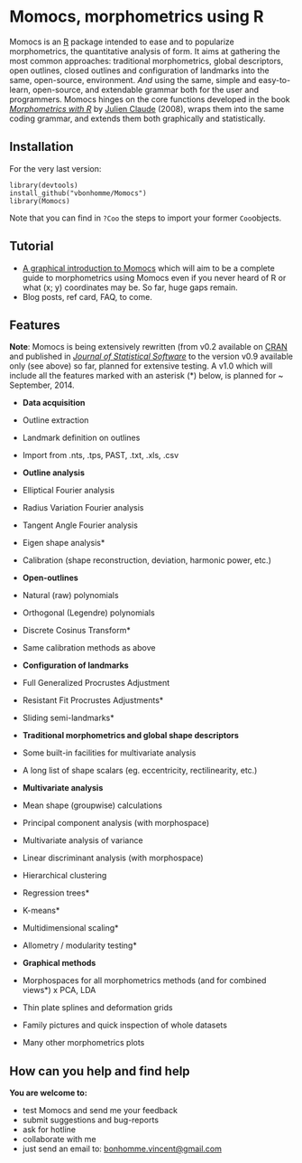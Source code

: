 Momocs, morphometrics using R
======

Momocs is an [R](http://cran.r-project.org/) package intended to ease and to popularize morphometrics, the quantitative analysis of form.
It aims at gathering the most common approaches: traditional morphometrics, global descriptors, open outlines, closed outlines and configuration of landmarks into the same, open-source, environment. _And_ using the same, simple and easy-to-learn, open-source, and extendable grammar both for the user and programmers. Momocs hinges on the core functions developed in the book _[Morphometrics with R](http://www.springer.com/statistics/life+sciences,+medicine+%26+health/book/978-0-387-77789-4)_ by [Julien Claude](http://www.isem.univ-montp2.fr/recherche/equipes/biologie-du-developpement-et-evolution/personnel/claude-julien/) (2008), wraps them into the same coding grammar, and extends them both graphically and statistically.

Installation
--------

For the very last version: 
```
library(devtools)
install_github("vbonhomme/Momocs")
library(Momocs)
````
Note that you can find in `?Coo` the steps to import your former `Coo`objects.


Tutorial
--------
* [A graphical introduction to Momocs](https://github.com/vbonhomme/Momocs-vignette/tree/master/v0.9) which will aim to be a complete guide to morphometrics using Momocs even if you never heard of R or what (x; y) coordinates may be. So far, huge gaps remain.
* Blog posts, ref card, FAQ, to come.


Features
--------
__Note__: Momocs is being extensively rewritten (from v0.2 available on [CRAN](http://cran.r-project.org/web/packages/Momocs/index.html) and published in [_Journal of Statistical Software_](http://www.jstatsoft.org/v56/i13/paper) to the version v0.9 available only (see above) so far, planned for extensive testing. A v1.0 which will include all the features marked with an asterisk (*) below, is planned for ~ September, 2014.

* __Data acquisition__
 * Outline extraction
 * Landmark definition on outlines
 * Import from .nts, .tps, PAST, .txt, .xls, .csv

* __Outline analysis__
 * Elliptical Fourier analysis
 * Radius Variation Fourier analysis
 * Tangent Angle Fourier analysis
 * Eigen shape analysis*
 * Calibration (shape reconstruction, deviation, harmonic power, etc.)
* __Open-outlines__
 * Natural (raw) polynomials
 * Orthogonal (Legendre) polynomials
 * Discrete Cosinus Transform*
 * Same calibration methods as above
* __Configuration of landmarks__
 * Full Generalized Procrustes Adjustment
 * Resistant Fit Procrustes Adjustments*
 * Sliding semi-landmarks*
* __Traditional morphometrics and global shape descriptors__
 * Some built-in facilities for multivariate analysis
 * A long list of shape scalars (eg. eccentricity, rectilinearity, etc.)

* __Multivariate analysis__
 * Mean shape (groupwise) calculations
 * Principal component analysis (with morphospace)
 * Multivariate analysis of variance
 * Linear discriminant analysis (with morphospace)
 * Hierarchical clustering
 * Regression trees*
 * K-means*
 * Multidimensional scaling*
 * Allometry / modularity testing*

* __Graphical methods__
 * Morphospaces for all morphometrics methods (and for combined views*) x PCA, LDA
 * Thin plate splines and deformation grids
 * Family pictures and quick inspection of whole datasets
 * Many other morphometrics plots

How can you help and find help
--------

__You are welcome to:__
* test Momocs and send me your feedback
* submit suggestions and bug-reports
* ask for hotline
* collaborate with me
* just send an email to: bonhomme.vincent@gmail.com





